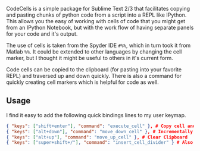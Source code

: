 CodeCells is a simple package for Sublime Text 2/3 that facilitates copying and pasting chunks of python code from a script into a REPL like IPython. This allows you the easy of working with cells of code that you might get from an IPython Notebook, but with the work flow of having separate panels for your code and it's output. 

The use of cells is taken from the Spyder IDE `#%%`, which in turn took it from Matlab `%%`. It could be extended to other languages by changing the cell marker, but I thought it might be useful to others in it's current form.

Code cells can be copied to the clipboard (for pasting into your favorite REPL) and traversed up and down quickly. There is also a command for quickly creating cell markers which is helpful for code as well. 

## Usage 
I find it easy to add the following quick bindings lines to my user keymap.

```json
{ "keys": ["shift+enter"], "command": "execute_cell" }, # Copy cell and move to bottom of cell
{ "keys": ["alt+down"], "command": "move_down_cell" }, # Incrementally adds cells to clipboard
{ "keys": ["alt+up"], "command": "move_up_cell" }, # Clear Clipboard
{ "keys": ["super+shift+/"], "command": "insert_cell_divider" } # Also works with text selected 
```
